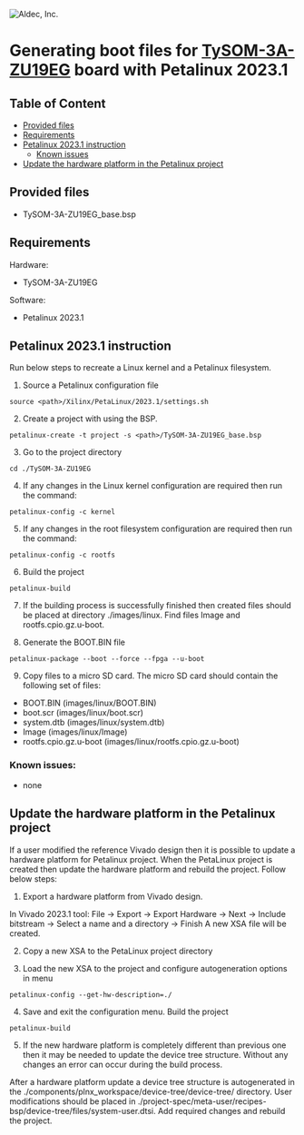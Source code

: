 
![Aldec, Inc.](https://www.aldec.com/images/content/corporate/Corporate_Logo_Aldec_Crescent.png)
# Generating boot files for [TySOM-3A-ZU19EG](https://www.aldec.com/en/products/emulation/tysom_boards/zynq_7000_soc/tysom_2a_7z030--zynq-board) board with Petalinux 2023.1

## Table of Content
- [Provided files](#provided_files)
- [Requirements](#requirements)
- [Petalinux 2023.1 instruction](#petalinux_instruction)
	- [Known issues](#known_issues)
- [Update the hardware platform in the Petalinux project](#update_hardware)

## Provided files <a name="provided_files"/>
- TySOM-3A-ZU19EG_base.bsp

## Requirements <a name="requirements"/>

Hardware: 
- TySOM-3A-ZU19EG

Software:
- Petalinux 2023.1

## Petalinux 2023.1 instruction <a name="petalinux_instruction"/>
Run below steps to recreate a Linux kernel and a Petalinux filesystem.

1. Source a Petalinux configuration file
```
source <path>/Xilinx/PetaLinux/2023.1/settings.sh
```

2. Create a project with using the BSP.
```
petalinux-create -t project -s <path>/TySOM-3A-ZU19EG_base.bsp
```

3. Go to the project directory
```
cd ./TySOM-3A-ZU19EG
```

4. If any changes in the Linux kernel configuration are required then run the command:
```
petalinux-config -c kernel
```

5. If any changes in the root filesystem configuration are required then run the command:
```
petalinux-config -c rootfs
```

6. Build the project
```
petalinux-build
```

7. If the building process is successfully finished then created files should be placed at directory ./images/linux.
Find files Image and rootfs.cpio.gz.u-boot.

8. Generate the BOOT.BIN file
```
petalinux-package --boot --force --fpga --u-boot
```

9. Copy files to a micro SD card.
The micro SD card should contain the following set of files:
- BOOT.BIN (images/linux/BOOT.BIN)
- boot.scr (images/linux/boot.scr)
- system.dtb (images/linux/system.dtb)
- Image (images/linux/Image)
- rootfs.cpio.gz.u-boot (images/linux/rootfs.cpio.gz.u-boot)

### Known issues: <a name="known_issues"/>
- none

## Update the hardware platform in the Petalinux project <a name="update_hardware"/>

If a user modified the reference Vivado design then it is possible to update a hardware platform for Petalinux project. When the PetaLinux project is created then update the hardware platform and rebuild the project. Follow below steps:

1. Export a hardware platform from Vivado design.

In Vivado 2023.1 tool: File -> Export -> Export Hardware -> Next -> Include bitstream -> Select a name and a directory -> Finish
A new XSA file will be created.

2. Copy a new XSA to the PetaLinux project directory

3. Load the new XSA to the project and configure autogeneration options in menu
```
petalinux-config --get-hw-description=./
```

4. Save and exit the configuration menu. Build the project
```
petalinux-build
```

5. If the new hardware platform is completely different than previous one then it may be needed to update the device tree structure. Without any changes an error can occur during the build process.

After a hardware platform update a device tree structure is autogenerated in the ./components/plnx_workspace/device-tree/device-tree/ directory.
User modifications should be placed in ./project-spec/meta-user/recipes-bsp/device-tree/files/system-user.dtsi. Add required changes and rebuild the project.

